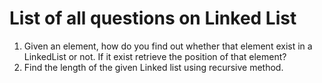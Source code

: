# List of all questions on Linked List
1. Given an element, how do you find out whether that element exist in a LinkedList or not. If it exist retrieve the position of that element?
2. Find the length of the given Linked list using recursive method.